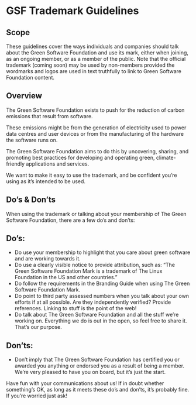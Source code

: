 # GSF Trademark Guidelines

## Scope

These guidelines cover the ways individuals and companies should talk about the Green Software Foundation and use its mark, either when joining, as an ongoing member, or as a member of the public. Note that the official trademark (coming soon) may be used by non-members provided the wordmarks and logos are used in text truthfully to link to Green Software Foundation content.

## Overview

The Green Software Foundation exists to push for the reduction of carbon emissions that result from software.

These emissions might be from the generation of electricity used to power data centres and user devices or from the manufacturing of the hardware the software runs on.

The Green Software Foundation aims to do this by uncovering, sharing, and promoting best practices for developing and operating green, climate-friendly applications and services.

We want to make it easy to use the trademark, and be confident you’re using as it’s intended to be used.

## Do’s & Don’ts

When using the trademark or talking about your membership of The Green Software Foundation, there are a few do’s and don’ts:

## Do’s:

 - Do use your membership to highlight that you care about green software and are working towards it.
 - Do use a clearly visible notice to provide attribution, such as: “The Green Software Foundation Mark is a trademark of The Linux Foundation in the US and other countries.”
 - Do follow the requirements in the Branding Guide when using The Green Software Foundation Mark.
 - Do point to third party assessed numbers when you talk about your own efforts if at all possible. Are they independently verified? Provide references. Linking to stuff is the point of the web!
 - Do talk about The Green Software Foundation and all the stuff we’re working on. Everything we do is out in the open, so feel free to share it. That’s our purpose.

## Don’ts:

- Don’t imply that The Green Software Foundation has certified you or awarded you anything or endorsed you as a result of being a member. We’re very pleased to have you on board, but it’s just the start.

Have fun with your communications about us! If in doubt whether something’s OK, as long as it meets these do’s and don’ts, it’s probably fine. If you’re worried just ask!
